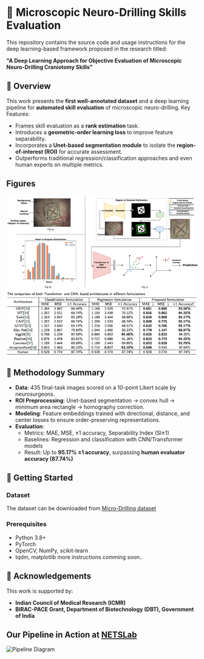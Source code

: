 # 🧠 Microscopic Neuro-Drilling Skills Evaluation

This repository contains the source code and usage instructions for the deep learning-based framework proposed in the research titled:

**"A Deep Learning Approach for Objective Evaluation of Microscopic Neuro-Drilling Craniotomy Skills"**

## 📌 Overview

This work presents the **first well-annotated dataset** and a deep learning pipeline for **automated skill evaluation** of microscopic neuro-drilling.
Key Features:
- Frames skill evaluation as a **rank estimation** task.
- Introduces a **geometric-order learning loss** to improve feature separability.
- Incorporates a **Unet-based segmentation module** to isolate the **region-of-interest (ROI)** for accurate assessment.
- Outperforms traditional regression/classification approaches and even human experts on multiple metrics.

## Figures
<img src="images/fig2_clean.png" alt="Pipeline Diagram"/>
<img src="images/fig4.png" alt="Table"/>

## 🧪 Methodology Summary

- **Data**: 435 final-task images scored on a 10-point Likert scale by neurosurgeons.
- **ROI Preprocessing**: Unet-based segmentation → convex hull → minimum area rectangle → homography correction.
- **Modeling**: Feature embeddings trained with directional, distance, and center losses to ensure order-preserving representations.
- **Evaluation**:  
  - Metrics: MAE, MSE, ±1 accuracy, Separability Index (SI±1)
  - Baselines: Regression and classification with CNN/Transformer models
  - Result: Up to **95.17% ±1 accuracy**, surpassing **human evaluator accuracy (87.74%)**
 
## 🚀 Getting Started

### Dataset
The dataset can be downloaded from [Micro-Drilling dataset](https://www.aiimsnets.org/research_neurotechnology.asp)


### Prerequisites
- Python 3.8+
- PyTorch
- OpenCV, NumPy, scikit-learn
- tqdm, matplotlib
more instructions comming soon..

## 📌 Acknowledgements

This work is supported by:
- **Indian Council of Medical Research (ICMR)**
- **BIRAC-PACE Grant, Department of Biotechnology (DBT), Government of India**

## Our Pipeline in Action at [NETSLab](https://www.aiimsnets.org/index.asp)
<img src="images/fig1_clean.png" alt="Pipeline Diagram"/>
